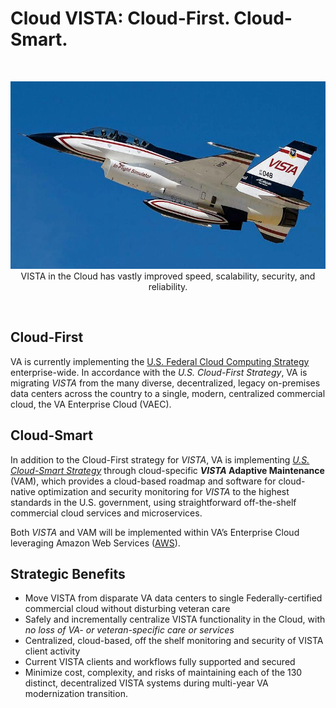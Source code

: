# Cloud VISTA: Cloud-First.  Cloud-Smart.
<br>
<p align="center">
<img src="/assets/f16-vista/f16-vista-B.jpg" height="300" width="600">
 VISTA in the Cloud has vastly improved speed, scalability, security, and reliability.
</p>

<br>

## Cloud-First
VA is currently implementing the [U.S. Federal Cloud Computing Strategy](https://cloud.cio.gov/strategy/) enterprise-wide. In accordance with the *U.S. Cloud-First Strategy*, VA is migrating *VISTA* from the many diverse, decentralized, legacy on-premises data centers across the country to a single, modern, centralized commercial cloud, the VA Enterprise Cloud (VAEC).

## Cloud-Smart
In addition to the Cloud-First strategy for *VISTA*,  VA is implementing [*U.S. Cloud-Smart Strategy*](https://cloud.cio.gov/strategy/#cloud-smart) through cloud-specific  __*VISTA* Adaptive Maintenance__ (VAM), which provides a cloud-based roadmap and software for cloud-native optimization and security monitoring for *VISTA* to the highest standards in the U.S. government, using straightforward off-the-shelf commercial cloud services and microservices.

Both *VISTA* and VAM will be implemented within VA’s Enterprise Cloud leveraging Amazon Web Services ([AWS](https://aws.amazon.com)).  


## Strategic Benefits
  * Move VISTA from disparate VA data centers to single Federally-certified commercial cloud without disturbing veteran care
  * Safely and incrementally centralize VISTA functionality in the Cloud, with *no loss of VA- or veteran-specific care or services*
  * Centralized, cloud-based, off the shelf monitoring and security of VISTA client activity
  * Current VISTA clients and workflows fully supported and secured
  * Minimize cost, complexity, and risks of maintaining each of the 130 distinct, decentralized VISTA systems during multi-year VA modernization transition.
